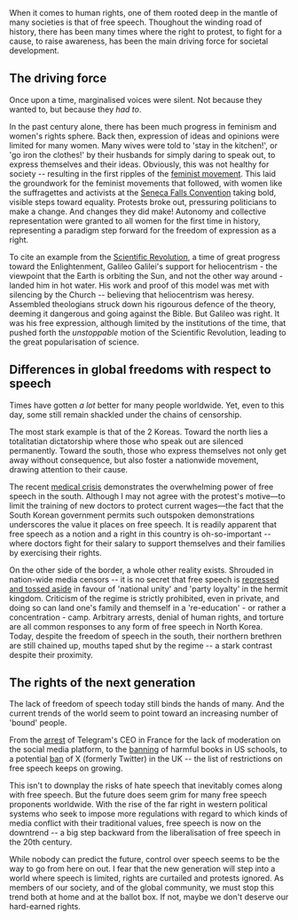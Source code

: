 When it comes to human rights, one of them rooted deep in the mantle of many societies is that of free speech. Thoughout the winding road of history, there has been many times where the right to protest, to fight for a cause, to raise awareness, has been the main driving force for societal development.

## The driving force

Once upon a time, marginalised voices were silent. Not because they wanted to, but because they _had to_.

In the past century alone, there has been much progress in feminism and women's rights sphere. Back then, expression of ideas and opinions were limited for many women. Many wives were told to 'stay in the kitchen!', or 'go iron the clothes!' by their husbands for simply daring to speak out, to express themselves and their ideas. Obviously, this was not healthy for society -- resulting in the first ripples of the [feminist movement](https://en.wikipedia.org/wiki/First-wave_feminism). This laid the groundwork for the feminist movements that followed, with women like the suffragettes and activists at the [Seneca Falls Convention](https://www.history.com/topics/womens-history/seneca-falls-convention) taking bold, visible steps toward equality. Protests broke out, pressuring politicians to make a change. And changes they did make! Autonomy and collective representation were granted to all women for the first time in history, representing a paradigm step forward for the freedom of expression as a right.

To cite an example from the [Scientific Revolution](https://www.britannica.com/question/What-is-the-Scientific-Revolution), a time of great progress toward the Enlightenment, Galileo Galilei's support for heliocentrism - the viewpoint that the Earth is orbiting the Sun, and not the other way around - landed him in hot water. His work and proof of this model was met with silencing by the Church -- believing that heliocentrism was heresy. Assembled theologians struck down his rigourous defence of the theory, deeming it dangerous and going against the Bible. But Galileo was right. It was his free expression, although limited by the institutions of the time, that pushed forth the _unstoppable_ motion of the Scientific Revolution, leading to the great popularisation of science.

## Differences in global freedoms with respect to speech

Times have gotten _a lot_ better for many people worldwide. Yet, even to this day, some still remain shackled under the chains of censorship.

The most stark example is that of the 2 Koreas. Toward the north lies a totalitatian dictatorship where those who speak out are silenced permanently. Toward the south, those who express themselves not only get away without consequence, but also foster a nationwide movement, drawing attention to their cause.

The recent [medical crisis](https://en.wikipedia.org/wiki/2024_South_Korean_medical_crisis) demonstrates the overwhelming power of free speech in the south. Although I may not agree with the protest's motive—to limit the training of new doctors to protect current wages—the fact that the South Korean government permits such outspoken demonstrations underscores the value it places on free speech. It is readily apparent that free speech as a notion and a right in this country is oh-so-important -- where doctors fight for their salary to support themselves and their families by exercising their rights.

On the other side of the border, a whole other reality exists. Shrouded in nation-wide media censors -- it is no secret that free speech is [repressed and tossed aside](https://en.wikipedia.org/wiki/Human_rights_in_North_Korea#Freedom_of_speech_and_assembly) in favour of 'national unity' and 'party loyalty' in the hermit kingdom. Criticism of the regime is strictly prohibited, even in private, and doing so can land one's family and themself in a 're-education' - or rather a concentration - camp. Arbitrary arrests, denial of human rights, and torture are all common responses to any form of free speech in North Korea. Today, despite the freedom of speech in the south, their northern brethren are still chained up, mouths taped shut by the regime -- a stark contrast despite their proximity.

## The rights of the next generation

The lack of freedom of speech today still binds the hands of many. And the current trends of the world seem to point toward an increasing number of 'bound' people.

From the [arrest](https://www.theguardian.com/technology/2024/sep/23/telegram-illegal-content-pavel-durov-arrest) of Telegram's CEO in France for the lack of moderation on the social media platform, to the [banning](https://www.theguardian.com/technology/2024/sep/23/telegram-illegal-content-pavel-durov-arrest) of harmful books in US schools, to a potential [ban](https://www.socialmediatoday.com/news/x-faces-potential-sanctions-in-the-uk-over-musks-protest-comments/723531/) of X (formerly Twitter) in the UK -- the list of restrictions on free speech keeps on growing.

This isn't to downplay the risks of hate speech that inevitably comes along with free speech. But the future does seem grim for many free speech proponents worldwide. With the rise of the far right in western political systems who seek to impose more regulations with regard to which kinds of media conflict with their traditional values, free speech is now on the downtrend -- a big step backward from the liberalisation of free speech in the 20th century.

While nobody can predict the future, control over speech seems to be the way to go from here on out. I fear that the new generation will step into a world where speech is limited, rights are curtailed and protests ignored. As members of our society, and of the global community, we must stop this trend both at home and at the ballot box. If not, maybe we don't deserve our hard-earned rights.

